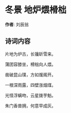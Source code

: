 # 冬景 地炉煨榾柮

**作者**: 刘辰翁

## 诗词内容

片地为炉古，长镵斫雪来。

蒲团容膝坐，榾柮向人煨。

凿破昆山璞，方如煖阁开。

一根深雨露，四壁涨烟煤。

光怪浮螭吻，云星拨芋魁。

朱门香兽拥，何意早成灰。

